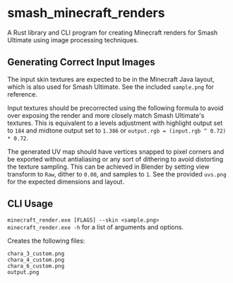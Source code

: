 # smash_minecraft_renders
A Rust library and CLI program for creating Minecraft renders for Smash Ultimate using image processing techniques.

## Generating Correct Input Images
The input skin textures are expected to be in the Minecraft Java layout, which is also used for Smash Ultimate. See the included `sample.png` for reference.  

Input textures should be precorrected using the following formula to avoid over exposing the render and more closely match Smash Ultimate's textures.
This is equivalent to a levels adjustment with highlight output set to `184` and midtone output set to `1.386` or `output.rgb = (input.rgb ^ 0.72) * 0.72`.

The generated UV map should have vertices snapped to pixel corners and be exported without antialiasing or any sort of dithering to avoid distorting the texture sampling. This can be achieved in Blender by setting view transform to `Raw`, dither to `0.00`, and samples to `1`. See the provided `uvs.png` for the expected dimensions and layout.  

## CLI Usage
`minecraft_render.exe [FLAGS] --skin <sample.png>`  
`minecraft_render.exe -h` for a list of arguments and options.    

Creates the following files:  
```
chara_3_custom.png
chara_4_custom.png
chara_6_custom.png
output.png
```

